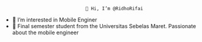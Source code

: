                                   👋 Hi, I’m @RidhoRifai
- 👀 I’m interested in Mobile Enginer
- 🌱 Final semester student from the Universitas Sebelas Maret. Passionate about the mobile engineer
